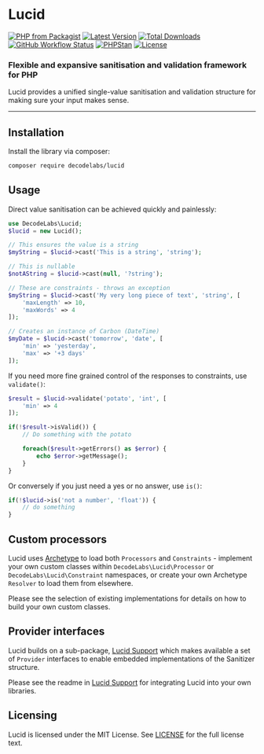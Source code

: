 # Lucid

[![PHP from Packagist](https://img.shields.io/packagist/php-v/decodelabs/lucid?style=flat)](https://packagist.org/packages/decodelabs/lucid)
[![Latest Version](https://img.shields.io/packagist/v/decodelabs/lucid.svg?style=flat)](https://packagist.org/packages/decodelabs/lucid)
[![Total Downloads](https://img.shields.io/packagist/dt/decodelabs/lucid.svg?style=flat)](https://packagist.org/packages/decodelabs/lucid)
[![GitHub Workflow Status](https://img.shields.io/github/actions/workflow/status/decodelabs/lucid/integrate.yml?branch=develop)](https://github.com/decodelabs/lucid/actions/workflows/integrate.yml)
[![PHPStan](https://img.shields.io/badge/PHPStan-enabled-44CC11.svg?longCache=true&style=flat)](https://github.com/phpstan/phpstan)
[![License](https://img.shields.io/packagist/l/decodelabs/lucid?style=flat)](https://packagist.org/packages/decodelabs/lucid)

### Flexible and expansive sanitisation and validation framework for PHP

Lucid provides a unified single-value sanitisation and validation structure for making sure your input makes sense.

---


## Installation

Install the library via composer:

```bash
composer require decodelabs/lucid
```

## Usage

Direct value sanitisation can be achieved quickly and painlessly:

```php
use DecodeLabs\Lucid;
$lucid = new Lucid();

// This ensures the value is a string
$myString = $lucid->cast('This is a string', 'string');

// This is nullable
$notAString = $lucid->cast(null, '?string');

// These are constraints - throws an exception
$myString = $lucid->cast('My very long piece of text', 'string', [
    'maxLength' => 10,
    'maxWords' => 4
]);

// Creates an instance of Carbon (DateTime)
$myDate = $lucid->cast('tomorrow', 'date', [
    'min' => 'yesterday',
    'max' => '+3 days'
]);
```

If you need more fine grained control of the responses to constraints, use <code>validate()</code>:

```php
$result = $lucid->validate('potato', 'int', [
    'min' => 4
]);

if(!$result->isValid()) {
    // Do something with the potato

    foreach($result->getErrors() as $error) {
        echo $error->getMessage();
    }
}
```

Or conversely if you just need a yes or no answer, use <code>is()</code>:

```php
if(!$lucid->is('not a number', 'float')) {
    // do something
}
```

## Custom processors

Lucid uses [Archetype](https://github.com/decodelabs/archetype) to load both <code>Processors</code> and <code>Constraints</code> - implement your own custom classes within <code>DecodeLabs\Lucid\Processor</code> or <code>DecodeLabs\Lucid\Constraint</code> namespaces, or create your own Archetype <code>Resolver</code> to load them from elsewhere.

Please see the selection of existing implementations for details on how to build your own custom classes.


## Provider interfaces

Lucid builds on a sub-package, [Lucid Support](https://github.com/decodelabs/lucid-support) which makes available a set of <code>Provider</code> interfaces to enable embedded implementations of the Sanitizer structure.

Please see the readme in [Lucid Support](https://github.com/decodelabs/lucid-support) for integrating Lucid into your own libraries.


## Licensing
Lucid is licensed under the MIT License. See [LICENSE](./LICENSE) for the full license text.
